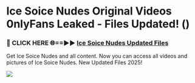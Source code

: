 # Ice Soice Nudes Original Videos 0nlyFans Leaked - Files Updated! ()

<h3>🔴 CLICK HERE 🌐==►► <a href="https://tinyurl.com/2p9ay9w9" rel="nofollow">Ice Soice Nudes Updated Files</a></h3>

Get Ice Soice Nudes and all content. Now you can access all videos and pictures of Ice Soice Nudes. New Updated Files 2025!

[![](https://i.imgur.com/KQgVmj3.gif)](https://tinyurl.com/2p9ay9w9)
